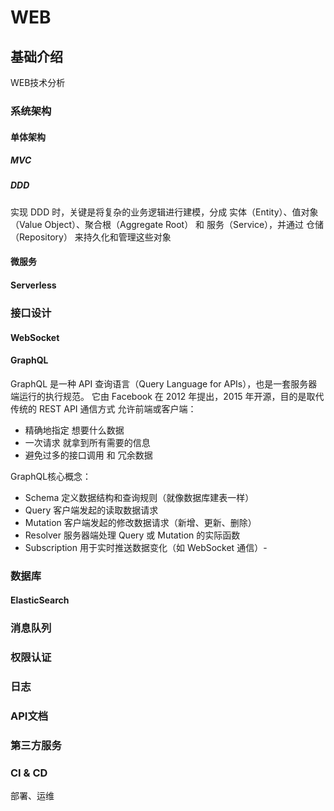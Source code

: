 # WEB


## 基础介绍

WEB技术分析


### 系统架构


#### 单体架构

##### MVC



##### DDD

实现 DDD 时，关键是将复杂的业务逻辑进行建模，分成 实体（Entity）、值对象（Value Object）、聚合根（Aggregate Root） 和 服务（Service），并通过 仓储（Repository） 来持久化和管理这些对象



#### 微服务






#### Serverless





### 接口设计



#### WebSocket




#### GraphQL

GraphQL 是一种 API 查询语言（Query Language for APIs），也是一套服务器端运行的执行规范。
它由 Facebook 在 2012 年提出，2015 年开源，目的是取代传统的 REST API 通信方式
允许前端或客户端：
- 精确地指定 想要什么数据
- 一次请求 就拿到所有需要的信息
- 避免过多的接口调用 和 冗余数据

GraphQL核心概念：
- Schema	定义数据结构和查询规则（就像数据库建表一样）
- Query	客户端发起的读取数据请求
- Mutation	客户端发起的修改数据请求（新增、更新、删除）
- Resolver	服务器端处理 Query 或 Mutation 的实际函数
- Subscription	用于实时推送数据变化（如 WebSocket 通信）- 


### 数据库


#### ElasticSearch





### 消息队列




### 权限认证



### 日志



### API文档




### 第三方服务




### CI & CD


部署、运维





